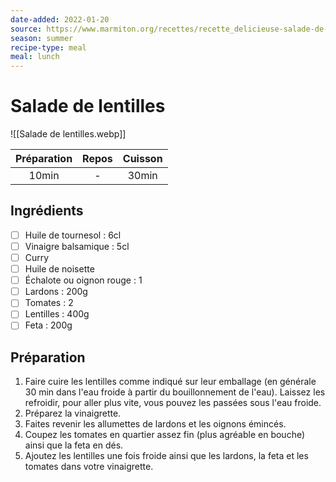 ```yaml
---
date-added: 2022-01-20
source: https://www.marmiton.org/recettes/recette_delicieuse-salade-de-lentilles_168181.aspx
season: summer
recipe-type: meal
meal: lunch
---
```


# Salade de lentilles

![[Salade de lentilles.webp]]

| Préparation | Repos | Cuisson |
|:-----------:|:-----:|:-------:|
|    10min    |   -   |  30min  |

## Ingrédients

- [ ] Huile de tournesol : 6cl
- [ ] Vinaigre balsamique : 5cl
- [ ] Curry
- [ ] Huile de noisette
- [ ] Échalote ou oignon rouge : 1
- [ ] Lardons : 200g
- [ ] Tomates : 2
- [ ] Lentilles : 400g
- [ ] Feta : 200g

## Préparation

1. Faire cuire les lentilles comme indiqué sur leur emballage (en générale 30 min dans l'eau froide à partir du bouillonnement de l'eau). Laissez les refroidir, pour aller plus vite, vous pouvez les passées sous l'eau froide.
2. Préparez la vinaigrette.
3. Faites revenir les allumettes de lardons et les oignons émincés.
4. Coupez les tomates en quartier assez fin (plus agréable en bouche) ainsi que la feta en dés.
5. Ajoutez les lentilles une fois froide ainsi que les lardons, la feta et les tomates dans votre vinaigrette.
